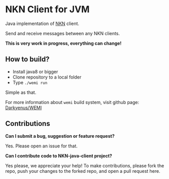 # NKN Client for JVM


Java implementation of [NKN](https://github.com/nknorg/nkn/)  client.

Send and receive messages between any NKN clients.

__This is very work in progress, everything can change!__


## How to build?

* Install java8 or bigger
* Clone repository to a local folder
* Type `./wemi run`

Simple as that.

For more information about `wemi` build system, visit github page: [Darkyenus/WEMI](https://github.com/Darkyenus/wemi) 

## Contributions

__Can I submit a bug, suggestion or feature request?__

Yes. Please open an issue for that.

__Can I contribute code to NKN-java-client project?__

Yes please, we appreciate your help! To make contributions, please fork the repo, push your changes to the forked repo, and open a pull request here.